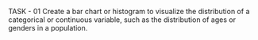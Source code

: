 TASK - 01
Create a bar chart or histogram to visualize the distribution of a categorical or continuous variable, such as the distribution of ages or genders in a population.

